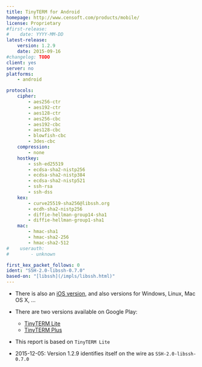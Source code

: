 ```yaml
---
title: TinyTERM for Android
homepage: http://www.censoft.com/products/mobile/
license: Proprietary
#first-release:
#    date: YYYY-MM-DD
latest-release:
    version: 1.2.9
    date: 2015-09-16
#changelog: TODO
client: yes
server: no
platforms:
    - android

protocols:
    cipher:
        - aes256-ctr
        - aes192-ctr
        - aes128-ctr
        - aes256-cbc
        - aes192-cbc
        - aes128-cbc
        - blowfish-cbc
        - 3des-cbc
    compression:
        - none
    hostkey:
        - ssh-ed25519
        - ecdsa-sha2-nistp256
        - ecdsa-sha2-nistp384
        - ecdsa-sha2-nistp521
        - ssh-rsa
        - ssh-dss
    kex:
        - curve25519-sha256@libssh.org
        - ecdh-sha2-nistp256
        - diffie-hellman-group14-sha1
        - diffie-hellman-group1-sha1
    mac:
        - hmac-sha1
        - hmac-sha2-256
        - hmac-sha2-512
#    userauth:
#        - unknown

first_kex_packet_follows: 0
ident: "SSH-2.0-libssh-0.7.0"
based-on: "[libssh](/impls/libssh.html)"
---
```

* There is also an [iOS version](/impls/tinyterm-ios.html),
  and also versions for Windows, Linux, Mac OS X, ...
* There are two versions available on Google Play:
    * [TinyTERM Lite](https://play.google.com/store/apps/details?id=com.censoft.TinyTERM.Lite)
    * [TinyTERM Plus](https://play.google.com/store/apps/details?id=com.censoft.TinyTERM.Plus)
* This report is based on `TinyTERM Lite`

* 2015-12-05: Version 1.2.9 identifies itself on the wire as `SSH-2.0-libssh-0.7.0`
